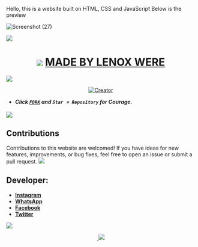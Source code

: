 Hello, this is a website built on HTML, CSS and JavaScript
Below is the preview

![Screenshot (27)](https://github.com/user-attachments/assets/d92d1c2c-d71c-487e-8db2-8b9d75f5f20f)

<a><img src='https://i.imgur.com/LyHic3i.gif'/></a>
<h1 align="center">
<a><img src='https://i.imgur.com/LyHic3i.gif'/></a> 
<u> MADE BY LENOX WERE </u> </h1>
<a><img src='https://i.imgur.com/LyHic3i.gif'/></a>
  
<p align="center">
<a href="#"><img title="Creator" src="https://img.shields.io/badge/Creator-Lenox.Were-red.svg?style=for-the-badge&logo=github"></a>
</p>

   - ***Click [`FORK`](https://github.com/lenodewere/lenox) and `Star ⭐ Repository` for Courage.***

<a><img src='https://i.imgur.com/LyHic3i.gif'/></a>
## Contributions

Contributions to this website are welcomed! If you have ideas for new features, improvements, or bug fixes, feel free to open an issue or submit a pull request.
<a><img src='https://i.imgur.com/LyHic3i.gif'/></a>
## Developer:

- [**Instagram**](https://www.instagram.com/i.am_lennie)
- [**WhatsApp**](https://wa.me/254715343733)
- [**Facebook**](
https://www.facebook.com/lenode.khns) 
- [**Twitter**](https://x.com/i_am_lennie_) 

<a><img src='https://i.imgur.com/LyHic3i.gif'/></a>
<p align="center">
  <a href="#"><img src="http://readme-typing-svg.herokuapp.com?color=d1fa02&center=true&vCenter=true&multiline=false&lines=THANK+YOU✨!" alt="">
   <a><img src='https://i.imgur.com/LyHic3i.gif'/></a>
</p>
